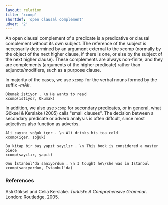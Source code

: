 ```yaml
---
layout: relation
title: 'xcomp'
shortdef: 'open clausal complement'
udver: '2'
---
```


An open clausal complement of a predicate is
a predicative or clausal complement without its own subject.
The reference of the subject is necessarily determined
by an argument external to the xcomp
(normally by the object of the next higher clause, if there is one,
or else by the subject of the next higher clause).
These complements are always non-finite,
and they are complements (arguments of the higher predicate)
rather than adjuncts/modifiers, such as a purpose clause.

In majority of the cases, we use `xcomp` for the verbal nouns
formed by the suffix _-mAk_.

~~~ sdparse
Okumak istiyor . \n He wants to read
xcomp(istiyor, Okumak)
~~~

In addition, we also use `xcomp` for secondary predicates, 
or in general, what Göksel & Kerslake (2005) calls "small clauses".
The decision between a secondary predicate or adverb analysis is often diffcult,
since most adjectives also function as adverbs.

~~~ sdparse
Ali çayını soğuk içer . \n Ali drinks his tea cold
xcomp(içer, soğuk)
~~~

~~~ sdparse
Bu kitap bir baş yapıt sayılır . \n This book is considered a master piece
xcomp(sayılır, yapıt)
~~~

~~~ sdparse
Onu İstanbul'da sanıyordum . \n I tought he\/she was in Istanbul
xcomp(sanıyordum, İstanbul'da)
~~~

### References
Aslı Göksel and Celia Kerslake. _Turkish: A Comprehensive Grammar_.
London: Routledge, 2005.
<!-- Interlanguage links updated Út 9. května 2023, 20:04:34 CEST -->
